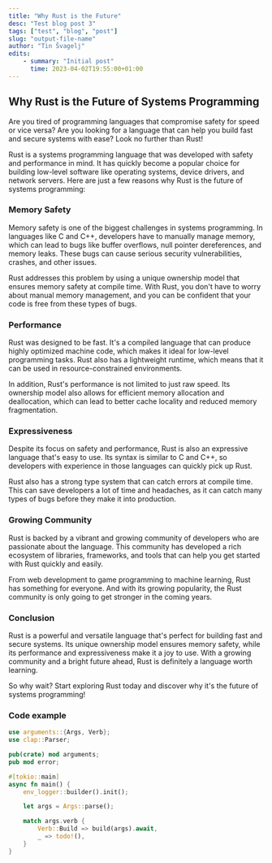 ```yaml
---
title: "Why Rust is the Future"
desc: "Test blog post 3"
tags: ["test", "blog", "post"]
slug: "output-file-name"
author: "Tin Švagelj"
edits:
    - summary: "Initial post"
      time: 2023-04-02T19:55:00+01:00
---
```


## Why Rust is the Future of Systems Programming

Are you tired of programming languages that compromise safety for speed or vice versa? Are you looking for a language that can help you build fast and secure systems with ease? Look no further than Rust!

Rust is a systems programming language that was developed with safety and performance in mind. It has quickly become a popular choice for building low-level software like operating systems, device drivers, and network servers. Here are just a few reasons why Rust is the future of systems programming:

### Memory Safety

Memory safety is one of the biggest challenges in systems programming. In languages like C and C++, developers have to manually manage memory, which can lead to bugs like buffer overflows, null pointer dereferences, and memory leaks. These bugs can cause serious security vulnerabilities, crashes, and other issues.

Rust addresses this problem by using a unique ownership model that ensures memory safety at compile time. With Rust, you don't have to worry about manual memory management, and you can be confident that your code is free from these types of bugs.

### Performance

Rust was designed to be fast. It's a compiled language that can produce highly optimized machine code, which makes it ideal for low-level programming tasks. Rust also has a lightweight runtime, which means that it can be used in resource-constrained environments.

In addition, Rust's performance is not limited to just raw speed. Its ownership model also allows for efficient memory allocation and deallocation, which can lead to better cache locality and reduced memory fragmentation.

### Expressiveness

Despite its focus on safety and performance, Rust is also an expressive language that's easy to use. Its syntax is similar to C and C++, so developers with experience in those languages can quickly pick up Rust.

Rust also has a strong type system that can catch errors at compile time. This can save developers a lot of time and headaches, as it can catch many types of bugs before they make it into production.

### Growing Community

Rust is backed by a vibrant and growing community of developers who are passionate about the language. This community has developed a rich ecosystem of libraries, frameworks, and tools that can help you get started with Rust quickly and easily.

From web development to game programming to machine learning, Rust has something for everyone. And with its growing popularity, the Rust community is only going to get stronger in the coming years.

### Conclusion

Rust is a powerful and versatile language that's perfect for building fast and secure systems. Its unique ownership model ensures memory safety, while its performance and expressiveness make it a joy to use. With a growing community and a bright future ahead, Rust is definitely a language worth learning.

So why wait? Start exploring Rust today and discover why it's the future of systems programming!

### Code example

```rust
use arguments::{Args, Verb};
use clap::Parser;

pub(crate) mod arguments;
pub mod error;

#[tokio::main]
async fn main() {
    env_logger::builder().init();

    let args = Args::parse();

    match args.verb {
        Verb::Build => build(args).await,
        _ => todo!(),
    }
}
```
